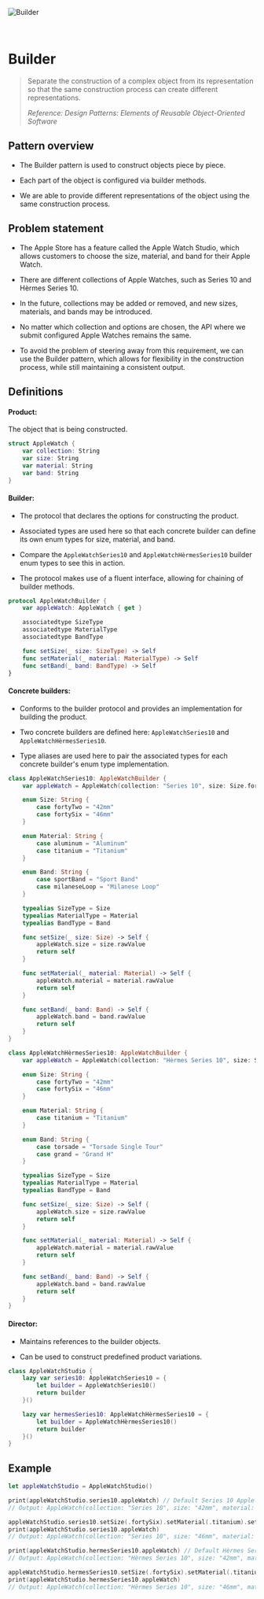 ![Builder](https://github.com/user-attachments/assets/3a8d3e5b-ab59-4985-9d08-e1534747ad52)

<br />

# Builder

> Separate the construction of a complex object from its representation so that the same construction process can create different representations.
>
> _Reference: Design Patterns: Elements of Reusable Object-Oriented Software_

## Pattern overview

- The Builder pattern is used to construct objects piece by piece.

- Each part of the object is configured via builder methods.

- We are able to provide different representations of the object using the same construction process.

## Problem statement

- The Apple Store has a feature called the Apple Watch Studio, which allows customers to choose the size, material, and band for their Apple Watch.

- There are different collections of Apple Watches, such as Series 10 and Hèrmes Series 10.

- In the future, collections may be added or removed, and new sizes, materials, and bands may be introduced.

- No matter which collection and options are chosen, the API where we submit configured Apple Watches remains the same.

- To avoid the problem of steering away from this requirement, we can use the Builder pattern, which allows for flexibility in the construction process, while still maintaining a consistent output.

## Definitions

#### Product:

The object that is being constructed.

```swift
struct AppleWatch {
    var collection: String
    var size: String
    var material: String
    var band: String
}
```

#### Builder:

- The protocol that declares the options for constructing the product.

- Associated types are used here so that each concrete builder can define its own enum types for size, material, and band.

- Compare the `AppleWatchSeries10` and `AppleWatchHèrmesSeries10` builder enum types to see this in action.

- The protocol makes use of a fluent interface, allowing for chaining of builder methods.

```swift
protocol AppleWatchBuilder {
    var appleWatch: AppleWatch { get }

    associatedtype SizeType
    associatedtype MaterialType
    associatedtype BandType

    func setSize(_ size: SizeType) -> Self
    func setMaterial(_ material: MaterialType) -> Self
    func setBand(_ band: BandType) -> Self
}
```

#### Concrete builders:

- Conforms to the builder protocol and provides an implementation for building the product.

- Two concrete builders are defined here: `AppleWatchSeries10` and `AppleWatchHèrmesSeries10`.

- Type aliases are used here to pair the associated types for each concrete builder's enum type implementation.

```swift
class AppleWatchSeries10: AppleWatchBuilder {
    var appleWatch = AppleWatch(collection: "Series 10", size: Size.fortyTwo.rawValue, material: Material.aluminum.rawValue, band: Band.sportBand.rawValue)

    enum Size: String {
        case fortyTwo = "42mm"
        case fortySix = "46mm"
    }

    enum Material: String {
        case aluminum = "Aluminum"
        case titanium = "Titanium"
    }

    enum Band: String {
        case sportBand = "Sport Band"
        case milaneseLoop = "Milanese Loop"
    }

    typealias SizeType = Size
    typealias MaterialType = Material
    typealias BandType = Band

    func setSize(_ size: Size) -> Self {
        appleWatch.size = size.rawValue
        return self
    }

    func setMaterial(_ material: Material) -> Self {
        appleWatch.material = material.rawValue
        return self
    }

    func setBand(_ band: Band) -> Self {
        appleWatch.band = band.rawValue
        return self
    }
}

class AppleWatchHèrmesSeries10: AppleWatchBuilder {
    var appleWatch = AppleWatch(collection: "Hèrmes Series 10", size: Size.fortyTwo.rawValue, material: Material.titanium.rawValue, band: Band.torsade.rawValue)

    enum Size: String {
        case fortyTwo = "42mm"
        case fortySix = "46mm"
    }

    enum Material: String {
        case titanium = "Titanium"
    }

    enum Band: String {
        case torsade = "Torsade Single Tour"
        case grand = "Grand H"
    }

    typealias SizeType = Size
    typealias MaterialType = Material
    typealias BandType = Band

    func setSize(_ size: Size) -> Self {
        appleWatch.size = size.rawValue
        return self
    }

    func setMaterial(_ material: Material) -> Self {
        appleWatch.material = material.rawValue
        return self
    }

    func setBand(_ band: Band) -> Self {
        appleWatch.band = band.rawValue
        return self
    }
}
```

#### Director:

- Maintains references to the builder objects.

- Can be used to construct predefined product variations.

```swift
class AppleWatchStudio {
    lazy var series10: AppleWatchSeries10 = {
        let builder = AppleWatchSeries10()
        return builder
    }()

    lazy var hermesSeries10: AppleWatchHèrmesSeries10 = {
        let builder = AppleWatchHèrmesSeries10()
        return builder
    }()
}
```

## Example

```swift
let appleWatchStudio = AppleWatchStudio()

print(appleWatchStudio.series10.appleWatch) // Default Series 10 Apple Watch
// Output: AppleWatch(collection: "Series 10", size: "42mm", material: "Aluminum", band: "Sport Band")

appleWatchStudio.series10.setSize(.fortySix).setMaterial(.titanium).setBand(.milaneseLoop) // Update Series 10 Apple Watch
print(appleWatchStudio.series10.appleWatch)
// Output: AppleWatch(collection: "Series 10", size: "46mm", material: "Titanium", band: "Milanese Loop")

print(appleWatchStudio.hermesSeries10.appleWatch) // Default Hèrmes Series 10 Apple Watch
// Output: AppleWatch(collection: "Hèrmes Series 10", size: "42mm", material: "Titanium", band: "Torsade Single Tour")

appleWatchStudio.hermesSeries10.setSize(.fortySix).setMaterial(.titanium).setBand(.grand) // Update Hèrmes Series 10 Apple Watch
print(appleWatchStudio.hermesSeries10.appleWatch)
// Output: AppleWatch(collection: "Hèrmes Series 10", size: "46mm", material: "Titanium", band: "Grand H")
```
